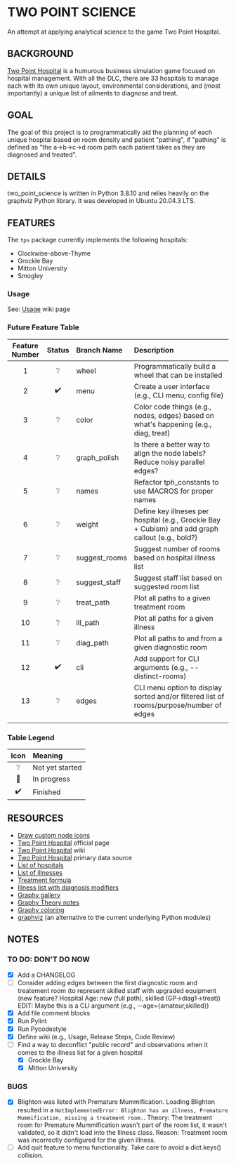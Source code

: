 # TWO POINT SCIENCE

An attempt at applying analytical science to the game Two Point Hospital.

## BACKGROUND

[Two Point Hospital](https://www.google.com/url?sa=t&rct=j&q=&esrc=s&source=web&cd=&cad=rja&uact=8&ved=2ahUKEwig1p_w0v3zAhWObc0KHWpMAfoQFnoECAQQAQ&url=http%3A%2F%2Fwww.twopointhospital.com%2F&usg=AOvVaw3GGa9E7TMAXQYTby7TBfyd) is a humurous business simulation game focused on hospital management.  With all the DLC, there are 33 hospitals to manage each with its own unique layout, environmental considerations, and (most importantly) a unique list of ailments to diagnose and treat.

## GOAL

The goal of this project is to programmatically aid the planning of each unique hospital based on room density and patient "pathing", if "pathing" is defined as "the a->b->c->d room path each patient takes as they are diagnosed and treated".

## DETAILS

two_point_science is written in Python 3.8.10 and relies heavily on the graphviz Python library.  It was developed in Ubuntu 20.04.3 LTS.

## FEATURES

The `tps` package currently implements the following hospitals:

- Clockwise-above-Thyme
- Grockle Bay
- Mitton University
- Smogley

### Usage

See: [Usage](https://github.com/hark130/two_point_science/wiki/usage) wiki page

### Future Feature Table

| Feature Number | Status | Branch Name | Description |
| :------------: | :----: | :---------- | :---------- |
| 1  | ❔ | wheel | Programmatically build a wheel that can be installed |
| 2  | ✔️ | menu | Create a user interface (e.g., CLI menu, config file) |
| 3  | ❔ | color | Color code things (e.g., nodes, edges) based on what's happening (e.g., diag, treat) |
| 4  | ❔ | graph_polish | Is there a better way to align the node labels?  Reduce noisy parallel edges? |
| 5  | ❔ | names | Refactor tph_constants to use MACROS for proper names |
| 6  | ❔ | weight | Define key illneses per hospital (e.g., Grockle Bay + Cubism) and add graph callout (e.g., bold?) |
| 7  | ❔ | suggest_rooms | Suggest number of rooms based on hospital illness list |
| 8  | ❔ | suggest_staff | Suggest staff list based on suggested room list |
| 9  | ❔ | treat_path | Plot all paths to a given treatment room |
| 10 | ❔ | ill_path | Plot all paths for a given illness |
| 11 | ❔ | diag_path | Plot all paths to and from a given diagnostic room |
| 12 | ✔️ | cli | Add support for CLI arguments (e.g., --distinct-rooms) |
| 13 | ❔ | edges | CLI menu option to display sorted and/or filtered list of rooms/purpose/number of edges |
|   |  |  |  |

### Table Legend

| Icon | Meaning |
| :--: | :------ |
| ❔ | Not yet started |
| 🚧 | In progress |
| ✔️ | Finished |

## RESOURCES

- [Draw custom node icons](https://networkx.org/documentation/latest/auto_examples/drawing/plot_custom_node_icons.html#sphx-glr-auto-examples-drawing-plot-custom-node-icons-py)
- [Two Point Hospital](https://www.google.com/url?sa=t&rct=j&q=&esrc=s&source=web&cd=&cad=rja&uact=8&ved=2ahUKEwig1p_w0v3zAhWObc0KHWpMAfoQFnoECAQQAQ&url=http%3A%2F%2Fwww.twopointhospital.com%2F&usg=AOvVaw3GGa9E7TMAXQYTby7TBfyd) official page
- [Two Point Hospital](https://en.wikipedia.org/wiki/Two_Point_Hospital) wiki
- [Two Point Hospital](https://two-point-hospital.fandom.com/wiki/Two_Point_Hospital_Wiki) primary data source
- [List of hospitals](https://two-point-hospital.fandom.com/wiki/Hospitals)
- [List of illnesses](https://gamefaqs.gamespot.com/pc/230622-two-point-hospital/faqs/76595/list-of-illnesses)
- [Treatment formula](https://www.reddit.com/r/TwoPointHospital/comments/b3x2ky/treatment_formula/)
- [Illness list with diagnosis modifiers](https://www.reddit.com/r/TwoPointHospital/comments/9husy9/full_illnesses_and_diagnosis_modifiers_finally/)
- [Graphy gallery](https://www.python-graph-gallery.com/)
- [Graphy Theory notes](https://math.stackexchange.com/questions/655589/what-is-difference-between-cycle-path-and-circuit-in-graph-theory)
- [Graphy coloring](https://en.wikipedia.org/wiki/Graph_coloring)
- [graphviz](http://graphviz.org/documentation/) (an alternative to the current underlying Python modules)

## NOTES

### TO DO: DON'T DO NOW

- [X] Add a CHANGELOG
- [ ] Consider adding edges between the first diagnostic room and treatement room (to represent skilled staff with upgraded equipment (new feature?  Hospital Age: new (full path), skilled (GP->diag1->treat))  EDIT: Maybe this is a CLI argument (e.g., --age={amateur,skilled})
- [X] Add file comment blocks
- [X] Run Pylint
- [X] Run Pycodestyle
- [X] Define wiki (e.g., Usage, Release Steps, Code Review)
- [ ] Find a way to deconflict "public record" and observations when it comes to the illness list for a given hospital
	- [X] Grockle Bay
	- [X] Mitton University

### BUGS

- [X] Blighton was listed with Premature Mummification.  Loading Blighton resulted in a `NotImplementedError: Blighton has an illness, Premature Mummification, missing a treatment room.`.  Theory: The treatment room for Premature Mummification wasn't part of the room list, it wasn't validated, so it didn't load into the Illness class.  Reason: Treatment room was incorrectly configured for the given illness.
- [ ] Add quit feature to menu functionality.  Take care to avoid a dict.keys() collision.
